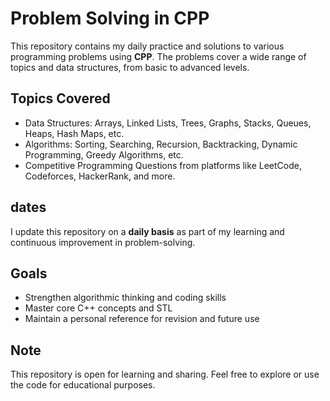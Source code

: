 # Problem Solving in CPP

This repository contains my daily practice and solutions to various programming problems using **CPP**. The problems cover a wide range of topics and data structures, from basic to advanced levels.

## Topics Covered

- Data Structures: Arrays, Linked Lists, Trees, Graphs, Stacks, Queues, Heaps, Hash Maps, etc.
- Algorithms: Sorting, Searching, Recursion, Backtracking, Dynamic Programming, Greedy Algorithms, etc.
- Competitive Programming Questions from platforms like LeetCode, Codeforces, HackerRank, and more.

## dates

I update this repository on a **daily basis** as part of my learning and continuous improvement in problem-solving.

## Goals

- Strengthen algorithmic thinking and coding skills
- Master core C++ concepts and STL
- Maintain a personal reference for revision and future use

## Note

This repository is open for learning and sharing. Feel free to explore or use the code for educational purposes.
